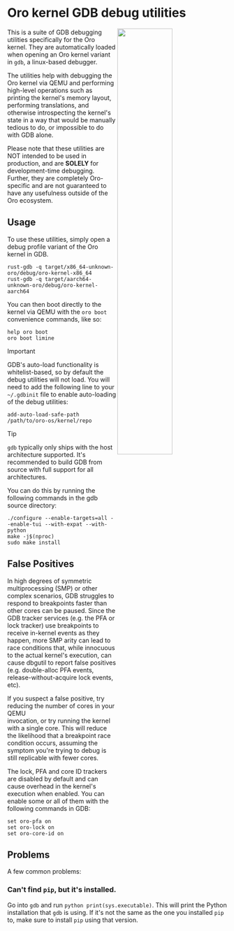 # Oro kernel GDB debug utilities

<img src="screenshot.jpg" align="right" width="50%">

This is a suite of GDB debugging utilities specifically for the Oro kernel.
They are automatically loaded when opening an Oro kernel variant in
`gdb`, a linux-based debugger.

The utilities help with debugging the Oro kernel via QEMU and performing
high-level operations such as printing the kernel's memory layout, performing
translations, and otherwise introspecting the kernel's state in a way that would
be manually tedious to do, or impossible to do with GDB alone.

Please note that these utilities are NOT intended to be used in production, and
are **SOLELY** for development-time debugging. Further, they are completely
Oro-specific and are not guaranteed to have any usefulness outside of the Oro
ecosystem.

## Usage
To use these utilities, simply open a debug profile variant of the Oro
kernel in GDB.

```shell
rust-gdb -q target/x86_64-unknown-oro/debug/oro-kernel-x86_64
rust-gdb -q target/aarch64-unknown-oro/debug/oro-kernel-aarch64
```

You can then boot directly to the kernel via QEMU with the `oro boot` convenience
commands, like so:

```gdb
help oro boot
oro boot limine
```

> [!IMPORTANT]
> GDB's auto-load functionality is whitelist-based, so by default the
> debug utilities will not load. You will need to add the following line to your
> `~/.gdbinit` file to enable auto-loading of the debug utilities:
>
> ```gdb
> add-auto-load-safe-path /path/to/oro-os/kernel/repo
> ```

> [!TIP]
> `gdb` typically only ships with the host architecture supported. It's recommended
> to build GDB from source with full support for all architectures.
>
> You can do this by running the following commands in the gdb source directory:
> ```shell
> ./configure --enable-targets=all --enable-tui --with-expat --with-python
> make -j$(nproc)
> sudo make install
> ```

## False Positives
In high degrees of symmetric multiprocessing (SMP) or other complex scenarios, GDB
struggles to respond to breakpoints faster than other cores can be paused. Since
the GDB tracker services (e.g. the PFA or lock tracker) use breakpoints to receive
in-kernel events as they happen, more SMP arity can lead to race conditions that,
while innocuous to the actual kernel's execution, can cause dbgutil to report
false positives (e.g. double-alloc PFA events, release-without-acquire lock events,
etc).

If you suspect a false positive, try reducing the number of cores in your QEMU	
invocation, or try running the kernel with a single core. This will reduce the
likelihood that a breakpoint race condition occurs, assuming the symptom you're
trying to debug is still replicable with fewer cores.

The lock, PFA and core ID trackers are disabled by default and can cause overhead in the
kernel's execution when enabled. You can enable some or all of them with the
following commands in GDB:

```
set oro-pfa on
set oro-lock on
set oro-core-id on
```

## Problems

A few common problems:

### Can't find `pip`, but it's installed.

Go into `gdb` and run `python print(sys.executable)`. This will print the
Python installation that `gdb` is using. If it's not the same as the one you
installed `pip` to, make sure to install `pip` using that version.
